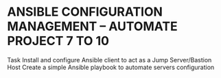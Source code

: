 # ANSIBLE CONFIGURATION MANAGEMENT – AUTOMATE PROJECT 7 TO 10



Task
Install and configure Ansible client to act as a Jump Server/Bastion Host
Create a simple Ansible playbook to automate servers configuration
